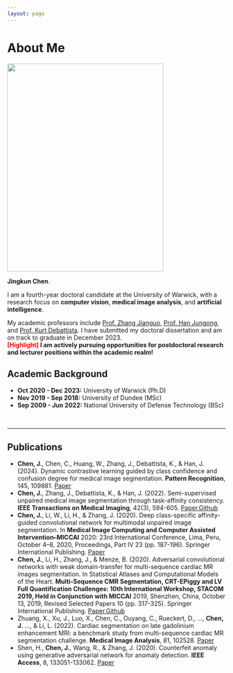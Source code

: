```yaml
---
layout: page
---
```


# About Me

<img src="https://github.com//.jpg" class="floatpic" width="360" height="480">

**Jingkun Chen**.

I am a fourth-year doctoral candidate at the University of Warwick, with a research focus on **computer vision**, **medical image analysis**, and **artificial intelligence**. 

My academic professors include [Prof. Zhang Jianguo](https://scholar.google.com/citations?user=ypSmZtIAAAAJ&hl=zh-CN), [Prof. Han Jungong](https://scholar.google.com/citations?user=hNi1gxAAAAAJ&hl=zh-CN), and [Prof. Kurt Debattista](https://scholar.google.co.uk/citations?user=8-E4ButRvbwC&hl=en). I have submitted my doctoral dissertation and am on track to graduate in December 2023.  
**<font color='red'>[Highlight]</font> I am actively pursuing opportunities for postdoctoral research and lecturer positions within the academic realm!**
<br>

## Academic Background
- **Oct 2020 - Dec 2023:** University of Warwick (Ph.D)
- **Nov 2019 - Sep 2018:** University of Dundee (MSc)
- **Sep 2009 - Jun 2022:** National University of Defense Technology (BSc)

<br>

---

## Publications

- **Chen, J.**, Chen, C., Huang, W., Zhang, J., Debattista, K., & Han, J. (2024). Dynamic contrastive learning guided by class confidence and confusion degree for medical image segmentation. **Pattern Recognition**, 145, 109881. [Paper](https://scholar.google.com/scholar?hl=zh-CN&as_sdt=0%2C33&q=Dynamic+contrastive+learning+guided+by+class+confidence+and+confusion+degree+for+medical+image+segmentation&btnG=)
- **Chen, J.**, Zhang, J., Debattista, K., & Han, J. (2022). Semi-supervised unpaired medical image segmentation through task-affinity consistency. **IEEE Transactions on Medical Imaging**, 42(3), 594-605. [Paper](https://wrap.warwick.ac.uk/170166/1/WRAP-semi-supervised-unpaired-medical-image-segmentation-through-task-affinity-consistency-2022.pdf),[Github](https://github.com/jingkunchen/TAC)
- **Chen, J.**, Li, W., Li, H., & Zhang, J. (2020). Deep class-specific affinity-guided convolutional network for multimodal unpaired image segmentation. In **Medical Image Computing and Computer Assisted Intervention–MICCAI** 2020: 23rd International Conference, Lima, Peru, October 4–8, 2020, Proceedings, Part IV 23 (pp. 187-196). Springer International Publishing. [Paper](https://arxiv.org/pdf/2101.01513)
- **Chen, J.**, Li, H., Zhang, J., & Menze, B. (2020). Adversarial convolutional networks with weak domain-transfer for multi-sequence cardiac MR images segmentation. In Statistical Atlases and Computational Models of the Heart. **Multi-Sequence CMR Segmentation, CRT-EPiggy and LV Full Quantification Challenges: 10th International Workshop, STACOM 2019, Held in Conjunction with MICCAI** 2019, Shenzhen, China, October 13, 2019, Revised Selected Papers 10 (pp. 317-325). Springer International Publishing. [Paper](https://arxiv.org/pdf/1908.09298),[Github](https://github.com/jingkunchen/MS-CMR_miccai_2019)
- Zhuang, X., Xu, J., Luo, X., Chen, C., Ouyang, C., Rueckert, D., ..., **Chen, J.** ..., & Li, L. (2022). Cardiac segmentation on late gadolinium enhancement MRI: a benchmark study from multi-sequence cardiac MR segmentation challenge. **Medical Image Analysis**, 81, 102528. [Paper](https://arxiv.org/pdf/2006.12434)
- Shen, H., **Chen, J.**, Wang, R., & Zhang, J. (2020). Counterfeit anomaly using generative adversarial network for anomaly detection. **IEEE Access**, 8, 133051-133062. [Paper](https://ieeexplore.ieee.org/stamp/stamp.jsp?arnumber=9144563)
